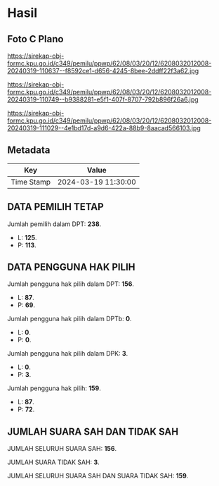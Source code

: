 # Hasil

## Foto C Plano

https://sirekap-obj-formc.kpu.go.id/c349/pemilu/ppwp/62/08/03/20/12/6208032012008-20240319-110637--f8592ce1-d656-4245-8bee-2ddff22f3a62.jpg

https://sirekap-obj-formc.kpu.go.id/c349/pemilu/ppwp/62/08/03/20/12/6208032012008-20240319-110749--b9388281-e5f1-407f-8707-792b896f26a6.jpg

https://sirekap-obj-formc.kpu.go.id/c349/pemilu/ppwp/62/08/03/20/12/6208032012008-20240319-111029--4e1bd17d-a9d6-422a-88b9-8aacad566103.jpg


## Metadata

| Key        | Value               |
| ---------- | ------------------- |
| Time Stamp | 2024-03-19 11:30:00 |


## DATA PEMILIH TETAP

Jumlah pemilih dalam DPT: **238**.
 * L: **125**.
 * P: **113**.

## DATA PENGGUNA HAK PILIH

Jumlah pengguna hak pilih dalam DPT: **156**.
 * L: **87**.
 * P: **69**.

Jumlah pengguna hak pilih dalam DPTb: **0**.
 * L: **0**.
 * P: **0**.

Jumlah pengguna hak pilih dalam DPK: **3**.
 * L: **0**.
 * P: **3**.

Jumlah pengguna hak pilih: **159**.
 * L: **87**.
 * P: **72**.

## JUMLAH SUARA SAH DAN TIDAK SAH

JUMLAH SELURUH SUARA SAH: **156**.

JUMLAH SUARA TIDAK SAH: **3**.

JUMLAH SELURUH SUARA SAH DAN SUARA TIDAK SAH: **159**.


